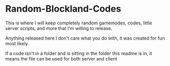 # Random-Blockland-Codes

This is where I will keep completely random gamemodes, codes, little server scripts, and more that I'm willing to release.

Anything released here I don't care what you do with, it was created for fun most likely.

If a code isn't in a folder and is sitting in the folder this readme is in, it means the file can be used for both server and client
